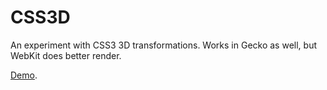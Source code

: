 CSS3D
=============
An experiment with CSS3 3D transformations. Works in Gecko as well, but WebKit does better render.

[Demo](https://ariser.github.io/CSS3D/).